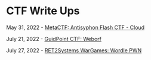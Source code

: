 # **CTF Write Ups**

May 31, 2022 - [MetaCTF: Antisyphon Flash CTF - Cloud](/CTFs/MetaCTF_2022/Antisyhon%20Flash%20CTF%20Cloud "MetaCTF: Antisyphon Flash CTF - Cloud")  

July 21, 2022 - [GuidPoint CTF: Weborf](/CTFs/GuidePoint2022/Weborf "GuidPoint CTF: Weborf")  

July 27, 2022 - [RET2Systems WarGames: Wordle PWN](/CTFs/Ret2Systems_Wargames/Hacker_Wordle_2022 "RET2Systems WarGames: Wordle PWN")  

